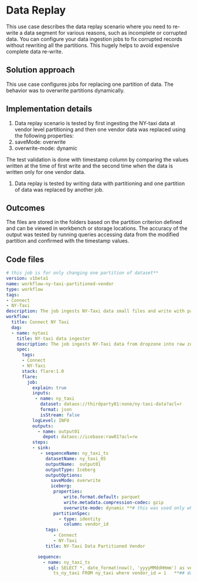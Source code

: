# Data Replay


This use case describes the data replay scenario where you need to re-write a data segment for various reasons, such as incomplete or corrupted data. You can configure your data ingestion jobs to fix corrupted records without rewriting all the partitions. This hugely helps to avoid expensive complete data re-write.

## Solution approach

This use case configures jobs for replacing one partition of data. The behavior was to overwrite partitions dynamically.

## Implementation details

1. Data replay scenario is tested by first ingesting the NY-taxi data at vendor level partitioning and then one vendor data was replaced using the following properties:
2. saveMode: overwrite
3. overwrite-mode: dynamic

The test validation is done with timestamp column by comparing the values written at the time of first write and the second time when the data is written only for one vendor data.

1. Data replay is tested by writing data with partitioning and one partition of data was replaced by another job.

## Outcomes

The files are stored in the folders based on the partition criterion defined and can be viewed in workbench or storage locations. The accuracy of the output was tested by running queries accessing data from the modified partition and confirmed with the timestamp values.

## Code files

```yaml
# this job is for only changing one partition of dataset**
version: v1beta1
name: workflow-ny-taxi-partitioned-vendor
type: workflow
tags:
- Connect
- NY-Taxi
description: The job ingests NY-Taxi data small files and write with partitioning on vendor_id
workflow:
  title: Connect NY Taxi
  dag:
  - name: nytaxi
    title: NY-taxi data ingester
    description: The job ingests NY-Taxi data from dropzone into raw zone
    spec:
      tags:
      - Connect
      - NY-Taxi
      stack: flare:1.0
      flare:
        job:
          explain: true
          inputs:
           - name: ny_taxi
             dataset: dataos://thirdparty01:none/ny-taxi-data?acl=r
             format: json
             isStream: false
          logLevel: INFO
          outputs:
            - name: output01
              depot: dataos://icebase:raw01?acl=rw
          steps:
          - sink:
             - sequenceName: ny_taxi_ts
               datasetName: ny_taxi_05
               outputName:  output01
               outputType: Iceberg
               outputOptions:
                 saveMode: overwrite
                 iceberg:
                  properties:
                      write.format.default: parquet
                      write.metadata.compression-codec: gzip
                      overwrite-mode: dynamic **# this was used only when one partition data is need to replace with saveMode as Overwrite** 
                  partitionSpec:
                    - type: identity
                      column: vendor_id
               tags:
                  - Connect
                  - NY-Taxi
               title: NY-Taxi Data Partitioned Vendor

            sequence:
              - name: ny_taxi_ts
                sql: SELECT *, date_format(now(), 'yyyyMMddHHmm') as version, now() as
                  ts_ny_taxi FROM ny_taxi where vendor_id = 1   **## data written for only one vendor**
```